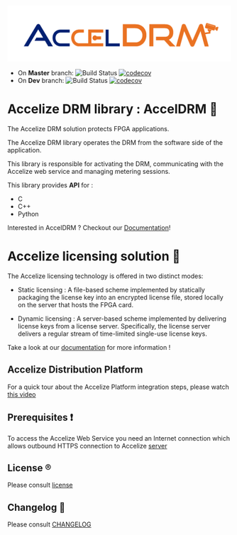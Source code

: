 ![Screenshot](images/AccelDRM_lock.png)

* On **Master** branch: ![Build Status](https://codebuild.eu-west-1.amazonaws.com/badges?uuid=eyJlbmNyeXB0ZWREYXRhIjoiVXRTOGxGaW5hZ1BzVGtoa0pBODhPanFlL3RpbFJPeGo5dHNxN3Uwb1ZuUmZOc1VkejBOeGk2WGVodzZPK2NvdS9WWVZUSlJhZXFMbEgrejN1VDN6TE13PSIsIml2UGFyYW1ldGVyU3BlYyI6IkhtMFRSeW1aRzVWVUpZcVQiLCJtYXRlcmlhbFNldFNlcmlhbCI6MX0%3D&branch=master)
[![codecov](https://codecov.io/gh/Accelize/drmlib/branch/master/graph/badge.svg)](https://codecov.io/gh/Accelize/drmlib)
* On **Dev** branch: ![Build Status](https://codebuild.eu-west-1.amazonaws.com/badges?uuid=eyJlbmNyeXB0ZWREYXRhIjoiVXRTOGxGaW5hZ1BzVGtoa0pBODhPanFlL3RpbFJPeGo5dHNxN3Uwb1ZuUmZOc1VkejBOeGk2WGVodzZPK2NvdS9WWVZUSlJhZXFMbEgrejN1VDN6TE13PSIsIml2UGFyYW1ldGVyU3BlYyI6IkhtMFRSeW1aRzVWVUpZcVQiLCJtYXRlcmlhbFNldFNlcmlhbCI6MX0%3D&branch=dev)
  [![codecov](https://codecov.io/gh/Accelize/drmlib/branch/dev/graph/badge.svg)](https://codecov.io/gh/Accelize/drmlib)

# Accelize DRM library : AccelDRM :closed_lock_with_key:

The Accelize DRM solution protects FPGA applications.

The Accelize DRM library operates the DRM from the software side of the
application.

This library is responsible for activating the DRM, communicating with the
Accelize web service and managing metering sessions.

This library provides **API** for : 
* C
* C++
* Python

Interested in AccelDRM ? Checkout our [Documentation](http://accelize.s3-website-eu-west-1.amazonaws.com/documentation/stable)!

# Accelize licensing solution :key:

The Accelize licensing technology is offered in two distinct modes:

* Static licensing : 
A file-based scheme implemented by statically packaging the license key into an 
encrypted license file, stored locally on the server that hosts the FPGA card.

* Dynamic licensing :
A server-based scheme implemented by delivering license keys from a license server. 
Specifically, the license server delivers a regular stream of time-limited single-use license keys.

Take a look at our [documentation](http://accelize.s3-website-eu-west-1.amazonaws.com/documentation/stable/#licensing-modes) for more information !

## Accelize Distribution Platform

For a quick tour about the Accelize Platform integration steps, please watch [this video](https://youtu.be/7cb_ksLTcRk)

## Prerequisites :heavy_exclamation_mark:

To access the Accelize Web Service you need an Internet connection which allows 
outbound HTTPS connection to Accelize [server](https://master.metering.accelize.com)

## License :registered:

Please consult [license](LICENSE)

## Changelog :floppy_disk:

Please consult [CHANGELOG](CHANGELOG)
